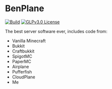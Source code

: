 # BenPlane
[![Build](https://github.com/Benonardo/BenPlane/actions/workflows/build.yml/badge.svg?branch=master)](https://github.com/Benonardo/BenPlane/actions/workflows/build.yml)
[![GLPv3.0 License](https://img.shields.io/github/license/Benonardo/BenPlane?label=License)](LICENSE)

The best server software ever, includes code from:

* Vanilla Minecraft
* Bukkit
* Craftbukkit
* SpigotMC
* PaperMC
* Airplane
* Pufferfish
* CloudPlane
* Me
